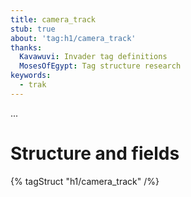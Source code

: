 ```yaml
---
title: camera_track
stub: true
about: 'tag:h1/camera_track'
thanks:
  Kavawuvi: Invader tag definitions
  MosesOfEgypt: Tag structure research
keywords:
  - trak
---
```

...

# Structure and fields

{% tagStruct "h1/camera_track" /%}
